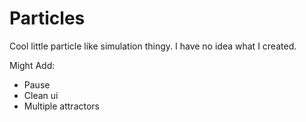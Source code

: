 # Particles

Cool little particle like simulation thingy. I have no idea what I created.

Might Add:
 - Pause
 - Clean ui
 - Multiple attractors
